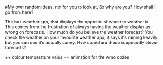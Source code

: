 #My own random ideas, not for you to look at,  So why are you? 
How shall I go from here? 

The bad weather app, that displays the opposite of what the weather is. 
This comes from the frustration of always having the weather display as wrong on forecasts. 
How much do you believe the weather forecast? 
You check the weather on your favourite weather app, it says it's raining heavily but you can see it's actually sunny. 
How stupid are these supposedly clever forecasts? 

++ colour temperature value
++ animation for the wmo codes